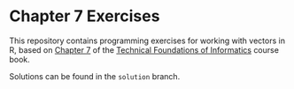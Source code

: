 # Chapter 7 Exercises

This repository contains programming exercises for working with vectors in R, 
based on [Chapter 7](https://info201.github.io/vectors.html) 
of the [Technical Foundations of Informatics](https://info201.github.io/) course book. 

Solutions can be found in the `solution` branch.